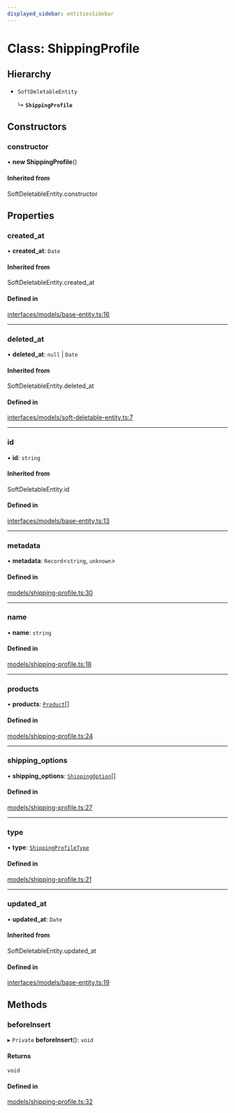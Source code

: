 ```yaml
---
displayed_sidebar: entitiesSidebar
---
```


# Class: ShippingProfile

## Hierarchy

- `SoftDeletableEntity`

  ↳ **`ShippingProfile`**

## Constructors

### constructor

• **new ShippingProfile**()

#### Inherited from

SoftDeletableEntity.constructor

## Properties

### created\_at

• **created\_at**: `Date`

#### Inherited from

SoftDeletableEntity.created\_at

#### Defined in

[interfaces/models/base-entity.ts:16](https://github.com/hieunguyenzzz/medusa/blob/0b0d50b4/packages/medusa/src/interfaces/models/base-entity.ts#L16)

___

### deleted\_at

• **deleted\_at**: ``null`` \| `Date`

#### Inherited from

SoftDeletableEntity.deleted\_at

#### Defined in

[interfaces/models/soft-deletable-entity.ts:7](https://github.com/hieunguyenzzz/medusa/blob/0b0d50b4/packages/medusa/src/interfaces/models/soft-deletable-entity.ts#L7)

___

### id

• **id**: `string`

#### Inherited from

SoftDeletableEntity.id

#### Defined in

[interfaces/models/base-entity.ts:13](https://github.com/hieunguyenzzz/medusa/blob/0b0d50b4/packages/medusa/src/interfaces/models/base-entity.ts#L13)

___

### metadata

• **metadata**: `Record`<`string`, `unknown`\>

#### Defined in

[models/shipping-profile.ts:30](https://github.com/hieunguyenzzz/medusa/blob/0b0d50b4/packages/medusa/src/models/shipping-profile.ts#L30)

___

### name

• **name**: `string`

#### Defined in

[models/shipping-profile.ts:18](https://github.com/hieunguyenzzz/medusa/blob/0b0d50b4/packages/medusa/src/models/shipping-profile.ts#L18)

___

### products

• **products**: [`Product`](Product.md)[]

#### Defined in

[models/shipping-profile.ts:24](https://github.com/hieunguyenzzz/medusa/blob/0b0d50b4/packages/medusa/src/models/shipping-profile.ts#L24)

___

### shipping\_options

• **shipping\_options**: [`ShippingOption`](ShippingOption.md)[]

#### Defined in

[models/shipping-profile.ts:27](https://github.com/hieunguyenzzz/medusa/blob/0b0d50b4/packages/medusa/src/models/shipping-profile.ts#L27)

___

### type

• **type**: [`ShippingProfileType`](../enums/ShippingProfileType.md)

#### Defined in

[models/shipping-profile.ts:21](https://github.com/hieunguyenzzz/medusa/blob/0b0d50b4/packages/medusa/src/models/shipping-profile.ts#L21)

___

### updated\_at

• **updated\_at**: `Date`

#### Inherited from

SoftDeletableEntity.updated\_at

#### Defined in

[interfaces/models/base-entity.ts:19](https://github.com/hieunguyenzzz/medusa/blob/0b0d50b4/packages/medusa/src/interfaces/models/base-entity.ts#L19)

## Methods

### beforeInsert

▸ `Private` **beforeInsert**(): `void`

#### Returns

`void`

#### Defined in

[models/shipping-profile.ts:32](https://github.com/hieunguyenzzz/medusa/blob/0b0d50b4/packages/medusa/src/models/shipping-profile.ts#L32)
